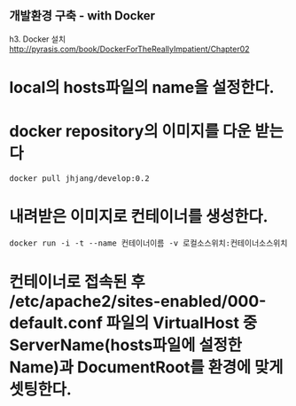 ## 개발환경 구축 - with Docker

h3. Docker 설치
http://pyrasis.com/book/DockerForTheReallyImpatient/Chapter02

# local의 hosts파일의 name을 설정한다.
# docker repository의 이미지를 다운 받는다 
<pre>
docker pull jhjang/develop:0.2
</pre>
# 내려받은 이미지로 컨테이너를 생성한다. 
<pre>
docker run -i -t --name 컨테이너이름 -v 로컬소스위치:컨테이너소스위치 -p 80:80 jhjang/develop:0.2 /bin/bash
</pre>
# 컨테이너로 접속된 후 /etc/apache2/sites-enabled/000-default.conf 파일의 VirtualHost 중 ServerName(hosts파일에 설정한 Name)과 DocumentRoot를 환경에 맞게 셋팅한다.
